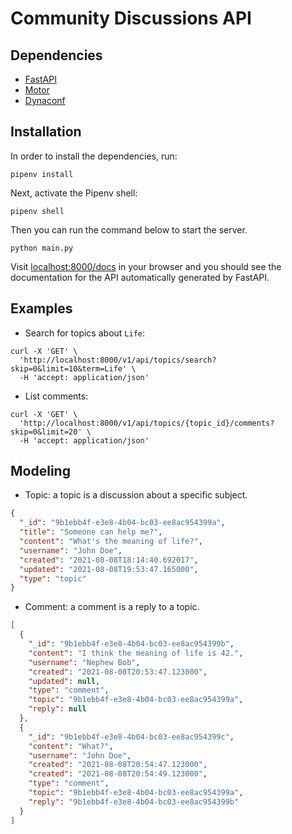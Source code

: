 # Community Discussions API

## Dependencies

- [FastAPI](https://fastapi.tiangolo.com/)
- [Motor](https://motor.readthedocs.io/)
- [Dynaconf](https://www.dynaconf.com/)

## Installation

In order to install the dependencies, run:

```shell
pipenv install
```

Next, activate the Pipenv shell:

```shell
pipenv shell
```

Then you can run the command below to start the server.

```shell
python main.py
```

Visit [localhost:8000/docs](http://localhost:8000/docs) in your browser and you should see the documentation for the API automatically generated by FastAPI.

## Examples

- Search for topics about `Life`:

```shell
curl -X 'GET' \
  'http://localhost:8000/v1/api/topics/search?skip=0&limit=10&term=Life' \
  -H 'accept: application/json'
```

- List comments:

```shell
curl -X 'GET' \
  'http://localhost:8000/v1/api/topics/{topic_id}/comments?skip=0&limit=20' \
  -H 'accept: application/json'
```

## Modeling

- Topic: a topic is a discussion about a specific subject.

```json
{
  "_id": "9b1ebb4f-e3e8-4b04-bc03-ee8ac954399a",
  "title": "Someone can help me?",
  "content": "What's the meaning of life?",
  "username": "John Doe",
  "created": "2021-08-08T18:14:40.692017",
  "updated": "2021-08-08T19:53:47.165000",
  "type": "topic"
}
```

- Comment: a comment is a reply to a topic.

```json
[
  {
    "_id": "9b1ebb4f-e3e8-4b04-bc03-ee8ac954399b",
    "content": "I think the meaning of life is 42.",
    "username": "Nephew Bob",
    "created": "2021-08-08T20:53:47.123000",
    "updated": null,
    "type": "comment",
    "topic": "9b1ebb4f-e3e8-4b04-bc03-ee8ac954399a",
    "reply": null
  },
  {
    "_id": "9b1ebb4f-e3e8-4b04-bc03-ee8ac954399c",
    "content": "What?",
    "username": "John Doe",
    "created": "2021-08-08T20:54:47.123000",
    "created": "2021-08-08T20:54:49.123000",
    "type": "comment",
    "topic": "9b1ebb4f-e3e8-4b04-bc03-ee8ac954399a",
    "reply": "9b1ebb4f-e3e8-4b04-bc03-ee8ac954399b"
  }
]
```
